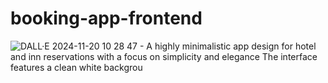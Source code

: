 # booking-app-frontend
![DALL·E 2024-11-20 10 28 47 - A highly minimalistic app design for hotel and inn reservations with a focus on simplicity and elegance  The interface features a clean white backgrou](https://github.com/user-attachments/assets/e123042e-60d0-4fee-8674-85329d7626ff)

